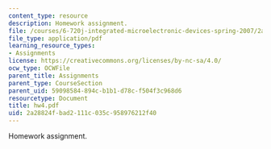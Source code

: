 ```yaml
---
content_type: resource
description: Homework assignment.
file: /courses/6-720j-integrated-microelectronic-devices-spring-2007/2a28824fbad2111c035c958976212f40_hw4.pdf
file_type: application/pdf
learning_resource_types:
- Assignments
license: https://creativecommons.org/licenses/by-nc-sa/4.0/
ocw_type: OCWFile
parent_title: Assignments
parent_type: CourseSection
parent_uid: 59098584-894c-b1b1-d78c-f504f3c968d6
resourcetype: Document
title: hw4.pdf
uid: 2a28824f-bad2-111c-035c-958976212f40
---
```

Homework assignment.